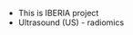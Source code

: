 - This is IBERIA project
-   Ultrasound (US) - radiomics 
<!---
IBERIA-prj/IBERIA-prj is a ✨ special ✨ repository because its `README.md` (this file) appears on your GitHub profile.
You can click the Preview link to take a look at your changes.
--->
